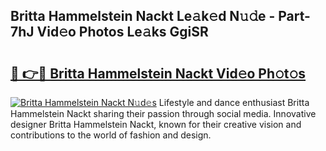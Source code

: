 ## Britta Hammelstein Nackt Le𝚊k𝚎d N𝚞𝚍e - Part-7hJ Vid𝚎o Photos Le𝚊ks GgiSR

# <h2><a href="http://fb4vaf.evod.top/?m=Britta+Hammelstein+Nackt">🔗 👉🔴 Britta Hammelstein Nackt Vid𝚎o Ph𝚘t𝚘s</a></h2>

[![Britta Hammelstein Nackt N𝚞d𝚎s](https://i.imgur.com/8V9OHl7.gif)](http://fb4vaf.evod.top/?m=Britta+Hammelstein+Nackt)
Lifestyle and dance enthusiast Britta Hammelstein Nackt sharing their passion through social media. Innovative designer Britta Hammelstein Nackt, known for their creative vision and contributions to the world of fashion and design. 
